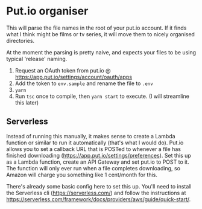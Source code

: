 # Put.io organiser

This will parse the file names in the root of your put.io account. If it finds what I think might be films or tv series, it will move them to nicely organised directories.

At the moment the parsing is pretty naive, and expects your files to be using typical 'release' naming.

1. Request an OAuth token from put.io @ https://app.put.io/settings/account/oauth/apps
2. Add the token to `env.sample` and rename the file to `.env`
3. `yarn`
4. Run `tsc` once to compile, then `yarn start` to execute. (I will streamline this later)

## Serverless

Instead of running this manually, it makes sense to create a Lambda function or similar to run it automatically (that's what I would do). Put.io allows you to set a callback URL that is POSTed to whenever a file has finished downloading (https://app.put.io/settings/preferences). Set this up as a Lambda function, create an API Gateway and set put.io to POST to it. The function will only ever run when a file completes downloading, so Amazon will charge you something like 1 cent/month for this.

There's already some basic config here to set this up. You'll need to install the Serverless cli (https://serverless.com/) and follow the instructions at https://serverless.com/framework/docs/providers/aws/guide/quick-start/.
